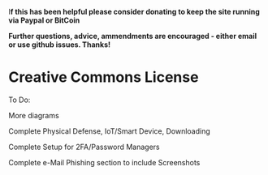 I**f this has been helpful please consider donating to keep the site running via Paypal or BitCoin**

**Further questions, advice, ammendments are encouraged - either email or use github issues. Thanks!**

# **Creative Commons License**

To Do:

More diagrams

Complete Physical Defense, IoT/Smart Device, Downloading

Complete Setup for 2FA/Password Managers

Complete e-Mail Phishing section to include Screenshots


